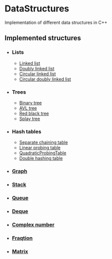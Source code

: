 # DataStructures
Implementation of different data structures in C++

## Implemented structures
* ### Lists
  * [Linked list](/LinkedList/LinkedList.hpp)
  * [Doubly linked list](/DoublyLinkedList/DoublyLinkedList.hpp)
  * [Circular linked list](/CircularLinkedList/CircularLinkedList.hpp)
  * [Circular doubly linked list](/CircularDoublyLinkedList/CircularDoublyLinkedList.hpp)

* ### Trees
  * [Binary tree](/BinaryTree/Tree.hpp)
  * [AVL tree](/AVLTree/AVLTree.hpp)
  * [Red black tree](/RedBlackTree/RBTree.hpp)
  * [Splay tree](/SplayTree/SplayTree.hpp)

* ### Hash tables
  * [Separate chaining table](/HashTables/SeparateChainingTable.hpp)
  * [Linear probing table](/HashTables/LinearProbingTable.hpp)
  * [QuadraticProbingTable](/HashTables/QuadraticProbingTable.hpp)
  * [Double hashing table](/HashTables/DoubleHashingTable.hpp)

* ### [Graph](/Graph/Graph.hpp)
* ### [Stack](/Stack/Stack.hpp)
* ### [Queue](/Queue/Queue.hpp)
* ### [Deque](/Deque/Deque.hpp)
* ### [Complex number](/Complex/Complex.hpp)
* ### [Fraqtion](/Fraqtion/Fraqtion.hpp)
* ### [Matrix](/Matrix/Matrix.hpp)
